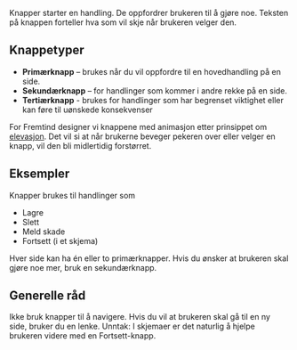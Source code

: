 Knapper starter en handling. De oppfordrer brukeren til å gjøre noe. Teksten på knappen forteller hva som vil skje når brukeren velger den.

## Knappetyper

-   **Primærknapp** – brukes når du vil oppfordre
    til en hovedhandling på en side.
-   **Sekundærknapp** – for handlinger som kommer i andre rekke på en side.
-   **Tertiærknapp** - brukes for handlinger som har begrenset viktighet eller kan føre til uønskede konsekvenser

For Fremtind designer vi knappene med animasjon etter prinsippet om [elevasjon](#). Det vil si at når brukerne beveger pekeren over eller velger en knapp, vil den bli midlertidig forstørret.

## Eksempler

Knapper brukes til handlinger som

-   Lagre
-   Slett
-   Meld skade
-   Fortsett (i et skjema)

Hver side kan ha én eller to primærknapper. Hvis du ønsker at brukeren skal gjøre noe mer, bruk en sekundærknapp.

## Generelle råd

Ikke bruk knapper til å navigere. Hvis du vil at brukeren skal gå til en ny side, bruker du en lenke. Unntak: I skjemaer er det naturlig å hjelpe brukeren videre med en Fortsett-knapp.
